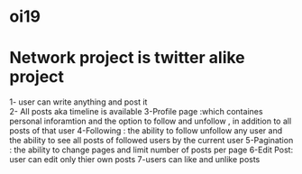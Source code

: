 # oi19
# Network project is twitter alike project
 1- user can write anything and post it  
 2- All posts aka timeline is available
 3-Profile page :which containes personal inforamtion  and the option to follow and unfollow , in addition to all posts of that user
 4-Following : the ability to follow unfollow any user and the ability to see all posts of followed users by the current user 
 5-Pagination : the ability to change pages and limit number of posts per page
 6-Edit Post: user can edit only thier own posts
 7-users can like and unlike posts



